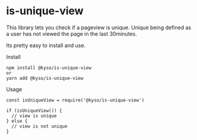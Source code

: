 
# is-unique-view

This library lets you check if a pageview is unique.
Unique being defined as a user has not viewed the page
in the last 30minutes.

Its pretty easy to install and use.

Install

```
npm install @kyso/is-unique-view
or
yarn add @kyso/is-unique-view
```

Usage

```
const isUniqueView = require('@kyso/is-unique-view')

if (isUniqueView()) {
  // view is unique
} else {
  // view is not unique
}
```
